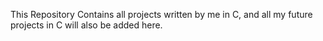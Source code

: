 This Repository Contains all projects written by me in C, and all my future projects in C will also be added here. 
